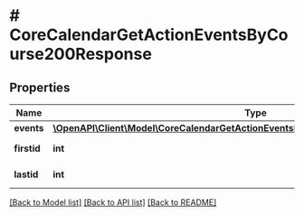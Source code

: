 # # CoreCalendarGetActionEventsByCourse200Response

## Properties

Name | Type | Description | Notes
------------ | ------------- | ------------- | -------------
**events** | [**\OpenAPI\Client\Model\CoreCalendarGetActionEventsByCourse200ResponseEventsInner[]**](CoreCalendarGetActionEventsByCourse200ResponseEventsInner.md) |  |
**firstid** | **int** | firstid | [default to null]
**lastid** | **int** | lastid | [default to null]

[[Back to Model list]](../../README.md#models) [[Back to API list]](../../README.md#endpoints) [[Back to README]](../../README.md)
